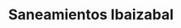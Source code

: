 ---
title: "Saneamientos Ibaizabal"
url: /amorebieta-etxano/saneamientos-ibaizabal/
shop: cuarto de baño
---